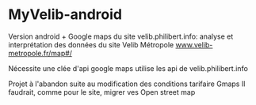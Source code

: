 # MyVelib-android
Version android + Google maps du site velib.philibert.info: analyse et interprétation des données du site Velib Métropole www.velib-metropole.fr/map#/

Nécessite une clée d'api google maps
utilise les api de velib.philibert.info


Projet à l'abandon suite au modification des conditions tarifaire Gmaps
Il faudrait,  comme pour le site, migrer ves Open street map

